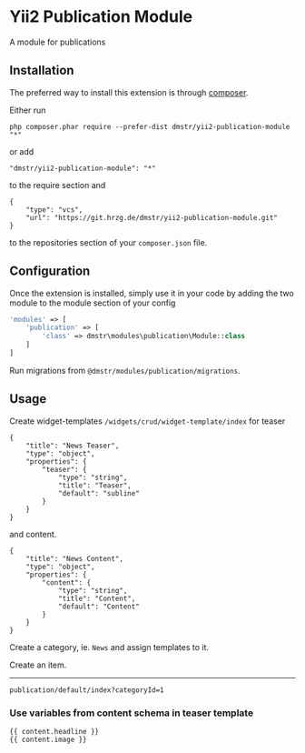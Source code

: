 Yii2 Publication Module
=======================
A module for publications

Installation
------------

The preferred way to install this extension is through [composer](http://getcomposer.org/download/).

Either run

```
php composer.phar require --prefer-dist dmstr/yii2-publication-module "*"
```

or add

```
"dmstr/yii2-publication-module": "*"

```

to the require section and 

```
{
    "type": "vcs",
    "url": "https://git.hrzg.de/dmstr/yii2-publication-module.git"
}
```

to the repositories section of your `composer.json` file.



Configuration
-------------

Once the extension is installed, simply use it in your code by adding the two module to the module section of your config

```php
'modules' => [
    'publication' => [
        'class' => dmstr\modules\publication\Module::class
    ]
]
```

Run migrations from `@dmstr/modules/publication/migrations`.



Usage
-----

Create widget-templates `/widgets/crud/widget-template/index` for teaser 

```
{
    "title": "News Teaser",
    "type": "object",
    "properties": {
        "teaser": {
            "type": "string",
            "title": "Teaser",
            "default": "subline"
        }
    }
}
```

and content.

```
{
    "title": "News Content",
    "type": "object",
    "properties": {
        "content": {
            "type": "string",
            "title": "Content",
            "default": "Content"
        }
    }
}
```

Create a category, ie. `News` and assign templates to it.

Create an item.

---

`publication/default/index?categoryId=1`

### Use variables from content schema in teaser template

```
{{ content.headline }}
{{ content.image }}
```
